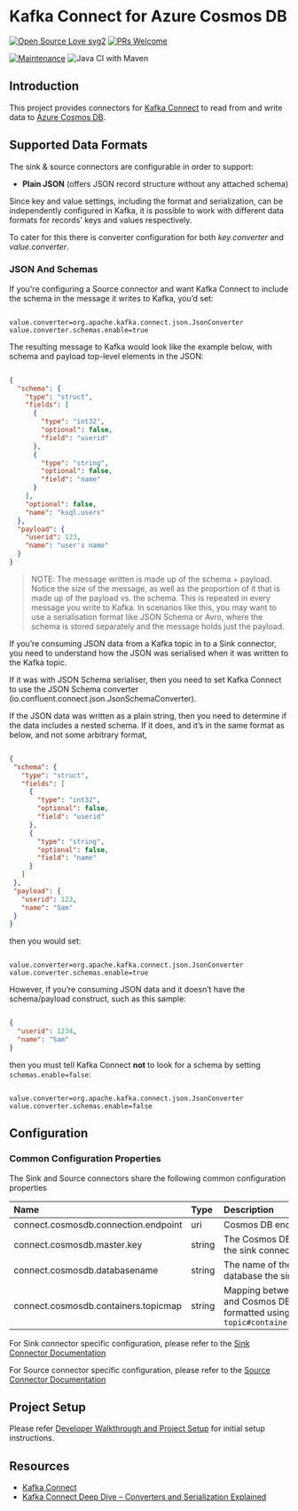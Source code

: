 # Kafka Connect for Azure Cosmos DB
[![Open Source Love svg2](https://badges.frapsoft.com/os/v2/open-source.svg?v=103)](https://github.com/ellerbrock/open-source-badges/) [![PRs Welcome](https://img.shields.io/badge/PRs-welcome-brightgreen.svg?style=flat-square)](https://github.com/microsoft/kafka-connect-cosmosdb/blob/dev/CONTRIBUTING.md)

[![Maintenance](https://img.shields.io/badge/Maintained%3F-yes-green.svg)](https://github.com/microsoft/kafka-connect-cosmosdb/pulse) ![Java CI with Maven](https://github.com/microsoft/kafka-connect-cosmosdb/workflows/Java%20CI%20with%20Maven/badge.svg)

## Introduction

This project provides connectors for [Kafka Connect](http://kafka.apache.org/documentation.html#connect) to read from and write data to [Azure Cosmos DB](https://azure.microsoft.com/en-us/services/cosmos-db/).

## Supported Data Formats

The sink & source connectors are configurable in order to support:

- **Plain JSON** (offers JSON record structure without any attached schema)

Since key and value settings, including the format and serialization, can be independently configured in Kafka, it is possible to work with different data formats for records' keys and values respectively.

To cater for this there is converter configuration for both *key.converter* and *value.converter*.

### JSON And Schemas

If you're configuring a Source connector and want Kafka Connect to include the schema in the message it writes to Kafka, you’d set:

```properties

value.converter=org.apache.kafka.connect.json.JsonConverter
value.converter.schemas.enable=true

```

The resulting message to Kafka would look like the example below, with schema and payload top-level elements in the JSON:

```json

{
  "schema": {
    "type": "struct",
    "fields": [
      {
        "type": "int32",
        "optional": false,
        "field": "userid"
      },
      {
        "type": "string",
        "optional": false,
        "field": "name"
      }
    ],
    "optional": false,
    "name": "ksql.users"
  },
  "payload": {
    "userid": 123,
    "name": "user's name"
  }
}

```

> NOTE: The message written is made up of the schema + payload. Notice the size of the message, as well as the proportion of it that is made up of the payload vs. the schema. This is repeated in every message you write to Kafka. In scenarios like this, you may want to use a serialisation format like JSON Schema or Avro, where the schema is stored separately and the message holds just the payload.

If you’re consuming JSON data from a Kafka topic in to a Sink connector, you need to understand how the JSON was serialised when it was written to the Kafka topic.

If it was with JSON Schema serialiser, then you need to set Kafka Connect to use the JSON Schema converter (io.confluent.connect.json.JsonSchemaConverter).

If the JSON data was written as a plain string, then you need to determine if the data includes a nested schema. If it does, and it’s in the same format as below, and not some arbitrary format,

 ```json

{
  "schema": {
    "type": "struct",
    "fields": [
      {
        "type": "int32",
        "optional": false,
        "field": "userid"
      },
      {
        "type": "string",
        "optional": false,
        "field": "name"
      }
    ]
  },
  "payload": {
    "userid": 123,
    "name": "Sam"
  }
}

```

then you would set:

```properties

value.converter=org.apache.kafka.connect.json.JsonConverter
value.converter.schemas.enable=true

```

However, if you’re consuming JSON data and it doesn’t have the schema/payload construct, such as this sample:

```json

{
  "userid": 1234,
  "name": "Sam"
}

```

then you must tell Kafka Connect **not** to look for a schema by setting `schemas.enable=false`:

```properties

value.converter=org.apache.kafka.connect.json.JsonConverter
value.converter.schemas.enable=false

```

## Configuration

### Common Configuration Properties

The Sink and Source connectors share the following common configuration properties

| Name | Type | Description | Required/Optional |
| :--- | :--- | :--- | :--- |
| connect.cosmosdb.connection.endpoint | uri | Cosmos DB endpoint URI string | Required |
| connect.cosmosdb.master.key | string | The Cosmos DB primary key that the sink connects with | Required |
| connect.cosmosdb.databasename | string | The name of the Cosmos DB database the sink writes to | Required |
| connect.cosmosdb.containers.topicmap | string | Mapping between Kafka Topics and Cosmos DB Containers, formatted using CSV as shown: `topic#container,topic2#container2` | Required |

For Sink connector specific configuration, please refer to the [Sink Connector Documentation](./doc/README_Sink.md)

For Source connector specific configuration, please refer to the [Source Connector Documentation](./doc/README_Source.md)

## Project Setup

Please refer [Developer Walkthrough and Project Setup](DEVELOPER_WALKTHROUGH.MD) for initial setup instructions.

## Resources

- [Kafka Connect](http://kafka.apache.org/documentation.html#connect)
- [Kafka Connect Deep Dive – Converters and Serialization Explained](https://www.confluent.io/blog/kafka-connect-deep-dive-converters-serialization-explained/)
